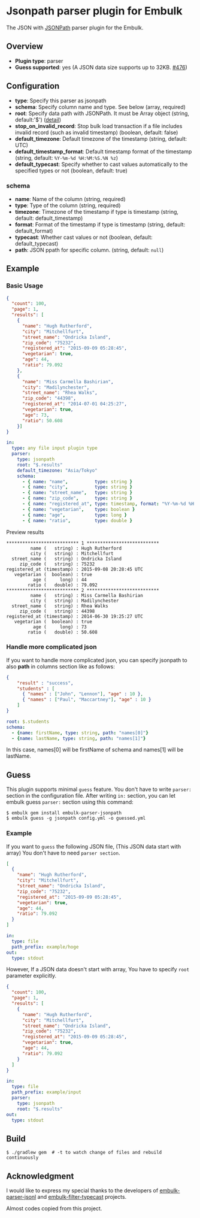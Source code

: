 # Jsonpath parser plugin for Embulk

The JSON with [JSONPath](http://goessner.net/articles/JsonPath/) parser plugin for the Embulk.

## Overview

* **Plugin type**: parser
* **Guess supported**: yes (A JSON data size supports up to 32KB. [#476](https://github.com/embulk/embulk/issues/476))

## Configuration

* **type**: Specify this parser as jsonpath
* **schema**: Specify column name and type. See below (array, required)
* **root**: Specify data path with JSONPath. It must be Array object (string, default:'$') ([detail](https://github.com/jayway/JsonPath#operators))
* **stop_on_invalid_record**: Stop bulk load transaction if a file includes invalid record (such as invalid timestamp) (boolean, default: false)
* **default_timezone**: Default timezone of the timestamp (string, default: UTC)
* **default_timestamp_format**: Default timestamp format of the timestamp (string, default: `%Y-%m-%d %H:%M:%S.%N %z`)
* **default_typecast**: Specify whether to cast values automatically to the specified types or not (boolean, default: true)

### schema

* **name**: Name of the column (string, required)
* **type**: Type of the column (string, required)
* **timezone**: Timezone of the timestamp if type is timestamp (string, default: default_timestamp)
* **format**: Format of the timestamp if type is timestamp (string, default: default_format)
* **typecast**: Whether cast values or not (boolean, default: default_typecast)
* **path**: JSON ppath for specific column. (string, default: `null`)

## Example

### Basic Usage

```json
{
  "count": 100,
  "page": 1,
  "results": [
    {
      "name": "Hugh Rutherford",
      "city": "Mitchellfurt",
      "street_name": "Ondricka Island",
      "zip_code": "75232",
      "registered_at": "2015-09-09 05:28:45",
      "vegetarian": true,
      "age": 44,
      "ratio": 79.092
    },
    {
      "name": "Miss Carmella Bashirian",
      "city": "Madilynchester",
      "street_name": "Rhea Walks",
      "zip_code": "44398",
      "registered_at": "2014-07-01 04:25:27",
      "vegetarian": true,
      "age": 73,
      "ratio": 50.608
    }]
}
```


```yaml
in:
  type: any file input plugin type
  parser:
    type: jsonpath
    root: "$.results"
    default_timezone: "Asia/Tokyo"
    schema:
      - { name: "name",          type: string }
      - { name: "city",          type: string }
      - { name: "street_name",   type: string }
      - { name: "zip_code",      type: string }
      - { name: "registered_at", type: timestamp, format: "%Y-%m-%d %H:%M:%S" }
      - { name: "vegetarian",    type: boolean }
      - { name: "age",           type: long }
      - { name: "ratio",         type: double }
```

Preview results

```text
*************************** 1 ***************************
         name (   string) : Hugh Rutherford
         city (   string) : Mitchellfurt
  street_name (   string) : Ondricka Island
     zip_code (   string) : 75232
registered_at (timestamp) : 2015-09-08 20:28:45 UTC
   vegetarian (  boolean) : true
          age (     long) : 44
        ratio (   double) : 79.092
*************************** 2 ***************************
         name (   string) : Miss Carmella Bashirian
         city (   string) : Madilynchester
  street_name (   string) : Rhea Walks
     zip_code (   string) : 44398
registered_at (timestamp) : 2014-06-30 19:25:27 UTC
   vegetarian (  boolean) : true
          age (     long) : 73
        ratio (   double) : 50.608
```
### Handle more complicated json


If you want to handle more complicated json, you can specify jsonpath to also **path** in columns section like as follows:

```json
{
    "result" : "success",
    "students" : [
      { "names" : ["John", "Lennon"], "age" : 10 },
      { "names" : ["Paul", "Maccartney"], "age" : 10 }
    ]
}
```

```yaml
root: $.students
schema:
  - {name: firstName, type: string, path: "names[0]"}
  - {name: lastName, type: string, path: "names[1]"}
```

In this case, names[0] will be firstName of schema and names[1] will be lastName.

## Guess

This plugin supports minimal `guess` feature.  You don't have to write `parser:` section in the configuration file.
After writing `in:` section, you can let embulk guess `parser:` section using this command:

```
$ embulk gem install embulk-parser-jsonpath
$ embulk guess -g jsonpath config.yml -o guessed.yml
```

### Example

If you want to `guess` the following JSON file,
(This JSON data start with array)
You don't have to need `parser section`.

```json
[
  {
    "name": "Hugh Rutherford",
    "city": "Mitchellfurt",
    "street_name": "Ondricka Island",
    "zip_code": "75232",
    "registered_at": "2015-09-09 05:28:45",
    "vegetarian": true,
    "age": 44,
    "ratio": 79.092
  }
]
```

```yaml
in:
  type: file
  path_prefix: example/hoge
out:
  type: stdout
```

However, If a JSON data doesn't start with array,
You have to specify `root` parameter explicitly.

```json
{
  "count": 100,
  "page": 1,
  "results": [
    {
      "name": "Hugh Rutherford",
      "city": "Mitchellfurt",
      "street_name": "Ondricka Island",
      "zip_code": "75232",
      "registered_at": "2015-09-09 05:28:45",
      "vegetarian": true,
      "age": 44,
      "ratio": 79.092
    }
  ]
}
```


```yaml
in:
  type: file
  path_prefix: example/input
  parser:
    type: jsonpath
    root: "$.results"
out:
  type: stdout
```


## Build

```
$ ./gradlew gem  # -t to watch change of files and rebuild continuously
```

## Acknowledgment

I would like to express my special thanks to the developers of [embulk-parser-jsonl](https://github.com/shun0102/embulk-parser-jsonl) and [embulk-filter-typecast](https://github.com/sonots/embulk-filter-typecast) projects.

Almost codes copied from this project.
